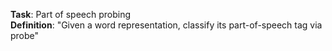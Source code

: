 **Task**: Part of speech probing  
**Definition**: "Given a word representation, classify its part-of-speech tag via probe"  
